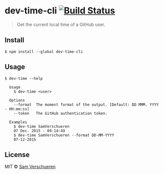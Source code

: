 # dev-time-cli [![Build Status](https://travis-ci.org/SamVerschueren/dev-time-cli.svg?branch=master)](https://travis-ci.org/SamVerschueren/dev-time-cli)

> Get the current local time of a GitHub user.


## Install

```
$ npm install --global dev-time-cli
```


## Usage

```
$ dev-time --help

  Usage
    $ dev-time <user>

  Options
    --format  The moment format of the output. [Default: DD MMM. YYYY - HH:mm:ss]
    --token   The GitHub authentication token.

  Examples
    $ dev-time SamVerschueren
    07 Dec. 2015 - 09:14:49
    $ dev-time SamVerschueren --format DD-MM-YYYY
    07-12-2015
```


## License

MIT © [Sam Verschueren](http://github.com/SamVerschueren)
